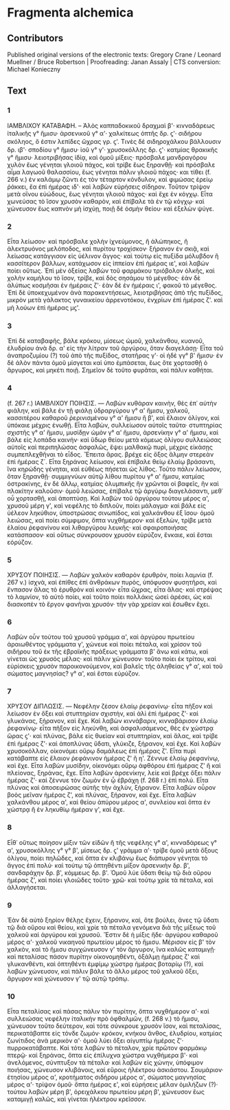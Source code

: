 # Fragmenta alchemica  

## Contributors  
Published original versions of the electronic texts: Gregory Crane / Leonard Muellner / Bruce Robertson | Proofreading: Janan Assaly | CTS conversion: Michael Konieczny  

## Text  
### 1  
ΙΑΜΒΛΙΧΟΥ ΚΑΤΑΒΑΦΗ. – Ἁλὸς καππαδοκικοῦ δραχμαὶ β'· κινναδάρεως ἰταλικῆς γ° ἥμισυ· ἀρσενικοῦ γ° α'· χαλκίτεως ὀπτῆς δρ. ϛ'· σιδήρου σκόληος, ὅ ἐστιν λεπίδες ὤχρας γρ. ϛ'. Tινὲς δὲ σιδηροχάλκου βάλλουσιν δρ. ιβ'· σποδίου γ° ἥμισυ· ἰοῦ γ° γ'· χρυσοκόλλης δρ. ϛ'· κατμίας θρακικῆς γ° ἥμισυ· λειοτριβήσας ἰδίᾳ, καὶ ὁμοῦ μίξεις· πρόσβαλε μανδραγόρου χυλὸν ἕως γένηται γλοιοῦ πάχος, καὶ τρίβε ἕως ξηρανθῇ· καὶ πρόσβαλε αἷμα λαγωοῦ θαλασσίου, ἕως γένηται πάλιν γλοιοῦ πάχος· και τίθει (f. 266 v.) ἐν καλάμῳ ζῶντι ἐς τὸν τέταρτον κόνδυλον, καὶ φιμώσας ἑρείῳ ῥάκκει, ἔα ἐπὶ ἡμέρας ιδ'· καὶ λαβὼν εὑρήσεις σίδηρον. Τοῦτον τρίψον μετὰ οἴνου εὐώδους, ἕως γένηται γλοιοῦ πάχος· καὶ ἔχε ἐν κόγχῳ. Εἶτα χωνεύσας τὸ ἴσον χρυσὸν καθαρὸν, καὶ ἐπίβαλε τὰ ἐν τῷ κόγχῳ· καὶ χώνευσον ἕως καπνὸν μὴ ἰσχύῃ, ποιῇ δὲ ὀσμὴν θείου· καὶ ἐξελὼν ψύγε.  
### 2  
Εἶτα λείωσον· καὶ πρόσβαλε χολὴν ἰχνεύμονος, ἢ ἀλώπηκος, ἢ ἀλεκτρυόνος μελόποδος, καὶ πυρίτου τροχίσκον· ξήρανον ἐν σκιᾷ, καὶ λείωσας κατάγγισον εἰς ὑέλινον ἄγγος· καὶ τούτῳ εἰς πυξίδα μόλυβδον ἢ κασσίτερον βάλλων, κατάχωσον εἰς ἱππείαν ἐπὶ ἡμέρας ιε', καὶ λαβών ποίει οὕτως. Ἐπὶ μὲν ὀξείας λαβὼν τοῦ φαρμάκου τριόβολον ὁλκῆς, καὶ χολὴν καμήλου τὸ ἴσον, τρίβε, καὶ δὸς σησάμου τὸ μέγεθος· ἐὰν δὲ ἀλύπως κοσμῆσαι ἐν ἡμέραις ζ'· ἐὰν δὲ ἐν ἡμέραις ι', φακοῦ τὸ μέγεθος. Ἐπὶ δὲ ὑποκεχυμένον ἀνὰ παρακεντήσεως, λειοτριβήσας ἀπὸ τῆς πυξίδος, μικρὸν μετὰ γάλακτος γυναικείου ἀρρενοτόκου, ἐνχρίων ἐπὶ ἡμέρας ζ'. καὶ μὴ λούων ἐπὶ ἡμέρας μϛ'.  
### 3  
Ἐπὶ δὲ καταβαφῆς, βάλε κρόκου, μίσεως ὠμοῦ, χαλκάνθου, κυανοῦ, ἐλυδρίου ἀνὰ δρ. α' εἰς τὴν λίτραν τοῦ ἀργύρου, ὅταν διαγελάσῃ· Εἶτα τοῦ ἀναπροζυμίου (?) τοῦ ἀπὸ τῆς πυξίδος, στατῆρας γ'· οἱ ἡδὲ γγ° β' ἥμισυ· ἐν δὲ ἀλὸν πάντα ὁμοῦ μίσγεται καὶ ὑπο ἐμπάσεται, ἕως ὅτε χορτασθῇ ὁ ἄργυρος, καὶ μηκέτι ποιῇ. Σημεῖον δὲ τοῦτο φυρᾶται, καὶ πάλιν καθήται.  
### 4  
(f. 267 r.) ΙΑΜΒΛΙΧΟΥ ΠΟΙΗΣΙΣ. — Λαβὼν κυθάραν καινὴν, θὲς ἐπ᾽ αὐτὴν φιάλην, καὶ βάλε ἐν τῇ φιάλῃ ὑδραργύρου γ° α' ἥμισυ, χαλκοῦ, κασσιτέρου καθαροῦ ῥερινισμένου γ° α' ἥμισυ ἢ β', καὶ ἔλαιον ὀλίγον, καὶ ὑπόκαιε μέχρις ἑνωθῇ. Εἶτα λαβὼν, συλλείωσον αὐτοῖς ταῦτα· στυπτηρίας σχιστῆς γ° α' ἥμισυ, μυσίδῃν ὠμὸν γ° α' ἥμισυ, ἀρσενίκην γ° α' ἥμισυ, καὶ βάλε εἰς λοπάδα καινήν· καὶ ὕδωρ θείου μετὰ κόμεως ὀλίγου συλλειώσας αὐτοῖς καὶ περιπηλώσας ἀσφαλῶς, ἕψει μαλθακῷ πυρὶ, μέχρις εἰκάσῃς συμπεπλεχθῆναι τὸ εἶδος. Ἔπειτα ἄρας. βρέχε εἰς ὄξος ἅλμην στερεὰν ἐπὶ ἡμέρας ζ´. Εἶτα ξηράνας λείωσον, καὶ ἐπίβαλε θείῳ ἐλαίῳ βράσαντι, ἵνα κηρώδης γένηται, καὶ εὐθέως πήσεται ὡς λίθος. Τοῦτο πάλιν λείωσον, ὅταν ξηρανθῇ· συμμιγνύων αὐτῷ λίθου πυρίτου γ° α' ἥμισυ, κατμίας ὀστρακίνης, ἐν δὲ ἄλλῳ, κατμίας ὀλυμπικῆς ἣν χρῶνται οἱ βαφεῖς, ἣν καὶ πλακίτην καλοῦσιν· ὁμοῦ λειώσας, ἐπίβαλε τῷ ἀργύρῳ διαγελάσαντι, μεθ᾽ οὗ χορτασθῇ, καὶ ἀποπτύσῃ. Καὶ λαβὼν τοῦ ἀργύρου τούτου μέρος α', χρυσοῦ μέρη γ', καὶ νεφέλης τὸ διπλοῦν, ποίει μάλαγμα· καὶ βάλε εἰς ὑέλεον ληκύθιον, ὑποστρώσας σινωπίδος, καὶ χαλκάνθου ἐξ ἴσου· ὁμοῦ λειώσας, καὶ ποίει σύμφιμον, ὄπτα νυχθήμερον· καὶ ἐξελὼν, τρίβε μετὰ ἐλαίου ῥεφανίνου καὶ λιθαργύρου λευκῆς· καὶ σφαιροποιήσας κατάσπασον· καὶ οὕτως σύνκρουσον χρυσὸν εὑρύζον, ἔνκαιε, καὶ ἔσται εὁρύζον.  
### 5  
ΧΡΥΣΟΥ ΠΟΙΗΣΙΣ. — Λαβὼν χαλκὸν καθαρὸν ἐρυθρὸν, ποίει λαμνία (f. 267 v.) ἰσχνὰ, καὶ ἐπίθες ἐπὶ ἀνθράκων πυρὸς, ὑπόφυσον φυσητῆρσι, καὶ ἔνπασον ἅλας τὸ ἐρυθρὸν καὶ κοινόν· εἶτα ὤχρας, εἶτα ἅλας· καὶ στρέψας τὸ λαμνίον, τὸ αὐτὸ ποίει, καὶ τοῦτο ποίει πολλάκις ὡσεὶ ἀρέσει, ὡς καὶ διασκοπὲν τὸ ἔργον φανῆναι χρυσόν· τὴν γὰρ χρείαν καὶ ἔσωθεν ἔχει.  
### 6  
Λαβὼν οὖν τούτου τοῦ χρυσοῦ γράμμα α', καὶ ἀργύρου πρωτείου ἀραιωθέντος γράμματα γ', χώνευε καὶ ποίει πέταλα, καὶ χρίσον τοῦ σιδήρου τοῦ ἐκ τῆς ἑβραϊκῆς πράξεως γράμματα β' ἄνω καὶ κάτω, καὶ γίνεται ὡς χρυσὸς μέλας· καὶ πάλιν χώνευσον· τοῦτο ποίει ἐκ τρίτου, καὶ εὑρίσκεις χρυσὸν παροικονούμενον, καὶ βαλεῖς τῆς ἀληθείας γ° α', καὶ τοῦ σώματος μαγνησίας? γ° α', καὶ ἔσται εὑρύζον.  
### 7  
ΧΡΥΣΟΥ ΔΙΠΛΩΣΙΣ. — Νεφέλην ζέσον ἐλαίῳ ῥεφανίνῳ· εἶτα πῆξον καὶ λείωσον ἐν ὄξει καὶ στυπτηρίαν σχιστὴν, καὶ ἁλὶ ἐπὶ ἡμέρας ζ'· καὶ γλυκάνας, ξήρανον, καὶ ἔχε. Καὶ λαβὼν κιννάβαριν, κινναβάρισον ἐλαίῳ ῥεφανίνῳ· εἶτα πῆξον εἰς ληκύνθη, καὶ ἀσφαλισάμενος, θὲς ἐν χώστρᾳ ὥρας ϛ'· καὶ πλύνας, βάλε εἰς θυείαν καὶ στυπτηρίαν, καὶ ἅλας, καὶ τρίβε ἐπὶ ἡμέρας ζ'· καὶ ἀποπλύνας ὕδατι, γλύκιζε, ξήρανον, καὶ ἔχε. Καὶ λαβὼν χρυσοκόλλαν, οἰκονόμει οὔρῳ δαμάλεως ἐπὶ ἡμέρας ζ'. Εἶτα πυρὶ κατάβαπτε εἰς ἔλαιον ῥεφάνινον ἡμέρας ζ' ἢ η'. Ζέννυε ἐλαίῳ ῥεφανίνῳ, καὶ ἔχε. Εἶτα λαβὼν μυσίδην, οἰκονόμει οὔρῳ ἀφθόρου ἐπὶ ἡμέρας ζ' ἢ καὶ πλείονας, ξηράνας, ἔχε. Εἶτα λαβὼν ἀρσενίκην, λείε καὶ βρέχε ὄξει πάλιν ἡμέρας ζ'· καὶ ζέννυε τὸν ζωμὸν ἐν ᾧ ἐβράχη (f. 268 r.) ἐπὶ πολύ. Εἶτα πλύνας καὶ ἀποσειρώσας αὐτῆς τὴν ἀχλὺν, ξήρανον. Εἶτα λαβὼν οὖρον βοὸς μεῖναν ἡμέρας ζ', καὶ πλύνας, ξήρανον, καὶ ἔχε. Εἶτα λαβών χαλκάνθου μέρος α', καὶ θείου ἀπύρου μέρος α', συνλείου καὶ ὄπτα ἐν χώστρᾳ ἢ ἐν ληκυθίῳ ἡμέραν γ', καὶ ἔχε.  
### 8  
Εἶθ᾽ οὕτως ποίησον μίξιν τῶν εἰδῶν ἢ τῆς νεφέλης γ° α', κινναδάρεως γ° α', χρυσοκόλλης γ° γ° β', μίσεως δρ. ϛ' γράμμα α'· τρίβε ὁμοῦ μετὰ ὄξους ὀλίγου, ποίει πηλῶδες, καὶ ὄπτα ἐν κλιβάνῳ ἕως διάπυρον γένηται τὸ ἄγγος ἐπὶ πολύ· καὶ τούτῳ τῷ ὀπτηθέντι μίξον ἀρσενικὴν δρ. β', σανδαράχην δρ. β', κόμμεως δρ. β'. Ὁμοῦ λύε ὕδατι θείῳ τῷ διὰ οὔρου ἡμέρας ζ', καὶ ποίει γλοιῶδες τοῦτο· χρῶ· καὶ τούτῳ χρίε τὰ πέταλα, καὶ ἀλλαγήσεται.  
### 9  
Ἐὰν δὲ αὐτὸ ξηρίον θέλῃς ἔχειν, ξήρανον, καὶ, ὅτε βούλει, ἄνες τῷ ὕδατι τῷ διὰ οὔρου καὶ θείου, καὶ χρίε τὰ πέταλα γενόμενα διὰ τῆς μίξεως τοῦ χαλκοῦ καὶ ἀργύρου καὶ χρυσοῦ. Ἔστιν δὲ ἡ μίξις ἥδε· ἀργύρου καθαροῦ μέρος α'· χαλκοῦ νικαηνοῦ πρωτείου μέρος τὸ ἥμισυ. Μέρισον εἰς β' τὸν χαλκὸν, καὶ τὸ ἥμισυ συγχώνευσον γ' τὸν ἄργυρον, ἵνα καλῶς καταμιγῇ· καὶ πεταλίσας πάσον πυρίτην οἰκονομηθέντι, ὀξάλμῃ ἡμέρας ζ' καὶ γλυκανθέντι, καὶ ὀπτηθέντι ἐμφίμῳ χώστρᾳ ἡμέρας βοταρίῳ (?), καὶ λαβὼν χώνευσον, καὶ πάλιν βάλε τὸ ἄλλο μέρος τοῦ χαλκοῦ ὄξει, ἄργυρον καὶ χώνευσον γ' τῷ αὐτῷ τρόπῳ.  
### 10  
Εἶτα πεταλίσας καὶ πάσας πάλιν τὸν πυρίτην, ὄπτα νυχθήμερον α'· καὶ συλλειώσας νεφέλην ἰταλικὴν πρὸ ὀφθαλμῶν, (f. 268 v.) τὸ ἥμισυ, χώνευσον τοῦτο δεύτερον, καὶ τότε σύνκρουε χρυσὸν ἴσον, καὶ πεταλίσας, περικατάβαπτε εἰς τόνδε ζωμόν· κρόκον, κνήκου ἄνθος, ἐλυδρίου, κατμίας ζωνίτιδος ἀνὰ μερικὸν α'· ὁμοῦ λύει ὄξει αἰγυπτίῳ ἡμέρας ζ'· πυρροκατάβαπτε. Καὶ τότε λαβὼν τὸ πέταλον, χρίε πρῶτον φαρμάκῳ πτερῷ· καὶ ξηράνας, ὄπτα εἰς ἐπίλυχνα χώστρα νυχθήμερα β'· καὶ ἀνελόμενος, σύνπτυξον τὰ πέταλα· καὶ λαβὼν εἰς χώνην, ὑπόφιμον ποιήσας, χώνευσον κλιβάνοις, καὶ εὕροις ἠλέκτρου ἀσκιάστου. Σουμάριον· ἐτησίου μέρος α', κροτήματος σιδήρου μέρος α', σώματος μαγνησίας μέρος α'· τρίψον ὁμοῦ· ὄπτα ἡμέρας ε', καὶ εὑρήσεις μέλαν ὁμιλήζων (?)· τούτου λαβὼν μέρη β', ὀρειχάλκου πρωτείου μέρη β', χώνευσον ἕως καταμιγῇ καλῶς, καὶ γίνεται ἠλέκτρου κρεῖσσον.  
